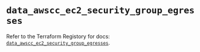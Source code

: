 # `data_awscc_ec2_security_group_egresses`

Refer to the Terraform Registory for docs: [`data_awscc_ec2_security_group_egresses`](https://registry.terraform.io/providers/hashicorp/awscc/0.70.0/docs/data-sources/ec2_security_group_egresses).
